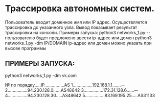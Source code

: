 # Трассировка автономных систем. 
Пользователь вводит доменное имя или IP адрес. Осуществляется трассировка до указанного узла. Вывод показывает результат трассировки на консоли.
Примеры запуска:
python3 networks_1.py -- пользователю будет предложено ввести ip-адрес или домен
python3 networks_1.py -dm IP/DOMAIN ip-адрес или домен можно указать при вызове программы

## ПРИМЕРЫ ЗАПУСКА:
python3 networks_1.py -dm vk.com

№ по порядку.....IP................AS
1................192.168.1.1.......--
2................94.230.128.0......AS48642
3................172.31.128.6......--
4................94.230.128.30.....AS48642
5................83.169.195.25.....AS31133
